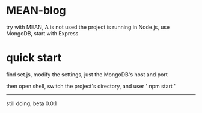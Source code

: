 # MEAN-blog
try with MEAN, A is not used
the project is running in Node.js, use MongoDB, start with Express

<h1>quick start</h1>

find set.js, modify the settings, just the MongoDB's host and port

then open shell, switch the project's directory, and user ' npm start '

<hr>
still doing, beta 0.0.1

